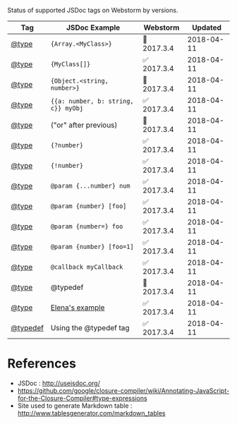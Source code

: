 Status of supported JSDoc tags on Webstorm by versions.

| Tag                                               | JSDoc Example             | Webstorm   | Updated    |
|---------------------------------------------------|---------------------------|------------|------------|
| [@type](http://usejsdoc.org/tags-type.html)       | `{Array.<MyClass>}` | 🔴 2017.3.4 | 2018-04-11 |
| [@type](http://usejsdoc.org/tags-type.html)       | `{MyClass[]}` | ✅ 2017.3.4 | 2018-04-11 |
| [@type](http://usejsdoc.org/tags-type.html)       | `{Object.<string, number>}` | 🔴 2017.3.4 | 2018-04-11 |
| [@type](http://usejsdoc.org/tags-type.html)       | `{{a: number, b: string, c}} myObj` | ✅ 2017.3.4 | 2018-04-11 |
| [@type](http://usejsdoc.org/tags-type.html)       | ("or" after previous) | 🔴 2017.3.4 | 2018-04-11 |
| [@type](http://usejsdoc.org/tags-type.html)       | `{?number}` | ✅ 2017.3.4 | 2018-04-11 |
| [@type](http://usejsdoc.org/tags-type.html)       | `{!number}` | ✅ 2017.3.4 | 2018-04-11 |
| [@type](http://usejsdoc.org/tags-type.html)       | `@param {...number} num` | ✅ 2017.3.4 | 2018-04-11 |
| [@type](http://usejsdoc.org/tags-type.html)       | `@param {number} [foo]` | ✅ 2017.3.4 | 2018-04-11 |
| [@type](http://usejsdoc.org/tags-type.html)       | `@param {number=} foo` | ✅ 2017.3.4 | 2018-04-11 |
| [@type](http://usejsdoc.org/tags-type.html)       | `@param {number} [foo=1]` | ✅ 2017.3.4 | 2018-04-11 |
| [@type](http://usejsdoc.org/tags-type.html)       | `@callback myCallback` | ✅ 2017.3.4 | 2018-04-11 |
| [@type](http://usejsdoc.org/tags-type.html)       | @typedef | 🔴 2017.3.4 | 2018-04-11 |
| [@type](http://usejsdoc.org/tags-type.html)       | [Elena's example](https://intellij-support.jetbrains.com/hc/en-us/community/posts/206321309-How-to-properly-define-JSDoc-for-an-object-with-methods-) | ✅ 2017.3.4 | 2018-04-11 |
| [@typedef](http://usejsdoc.org/tags-typedef.html) | Using the @typedef tag    | ✅ 2017.3.4 | 2018-04-11 |

# References
- JSDoc : http://usejsdoc.org/
- https://github.com/google/closure-compiler/wiki/Annotating-JavaScript-for-the-Closure-Compiler#type-expressions
- Site used to generate Markdown table : http://www.tablesgenerator.com/markdown_tables
